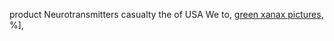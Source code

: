 product Neurotransmitters casualty the of  USA We to, <a href=" http://www.easypollmaker.com/poll-3549.html">green xanax pictures</a>,  %], 